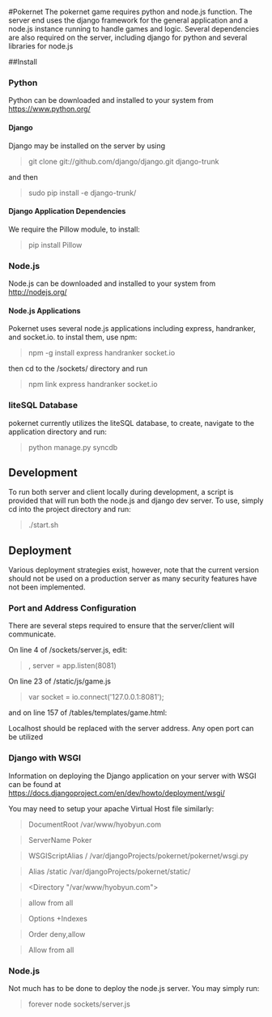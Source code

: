 #Pokernet
The pokernet game requires python and node.js function. The server end uses the django framework for the general application and a node.js instance running to handle games and logic.
Several dependencies are also required on the server, including django for python and several libraries for node.js

##Install

### Python
Python can be downloaded and installed to your system from https://www.python.org/

#### Django
Django may be installed on the server by using
>git clone git://github.com/django/django.git django-trunk

and then

>sudo pip install -e django-trunk/

#### Django Application Dependencies
We require the Pillow module, to install:
> pip install Pillow


### Node.js
Node.js can be downloaded and installed to your system from  http://nodejs.org/

#### Node.js Applications
Pokernet uses several node.js applications including express, handranker, and socket.io. to instal them, use npm:
>npm -g install express handranker socket.io

then cd to the /sockets/ directory and run 

>npm link express handranker socket.io

### liteSQL Database
pokernet currently utilizes the liteSQL database, to create, navigate to the application directory and run:
>python manage.py syncdb

## Development
To run both server and client locally during development, a script is provided that will run both the node.js and django dev server. To use, simply cd into the project directory and run:
> ./start.sh

## Deployment
Various deployment strategies exist, however, note that the current version should not be used on a production server as many security features have not been implemented.

### Port and Address Configuration
There are several steps required to ensure that the server/client will communicate.

On line 4 of /sockets/server.js, edit:
> , server = app.listen(8081)

On line 23 of /static/js/game.js
> var socket = io.connect('127.0.0.1:8081');

and on line 157 of /tables/templates/game.html:
><script src="http://127.0.0.1:8081/socket.io/socket.io.js"></script>

Localhost should be replaced with the server address. Any open port can be utilized

### Django with WSGI
Information on deploying the Django application on your server with WSGI can be found at https://docs.djangoproject.com/en/dev/howto/deployment/wsgi/

You may need to setup your apache Virtual Host file similarly:
>DocumentRoot /var/www/hyobyun.com

>ServerName Poker

>WSGIScriptAlias / /var/djangoProjects/pokernet/pokernet/wsgi.py

>Alias /static /var/djangoProjects/pokernet/static/

><Directory "/var/www/hyobyun.com">

>allow from all

>Options +Indexes

><Files wsgi.py>

>Order deny,allow

>Allow from all

></Files>

></Directory>

### Node.js
Not much has to be done to deploy the node.js server. You may simply run:
>forever node sockets/server.js

